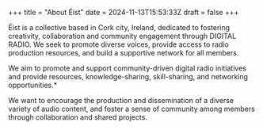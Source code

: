 +++
title = "About Éist"
date = 2024-11-13T15:53:33Z
draft = false
+++

Éist is a collective based in Cork city, Ireland, dedicated to fostering creativity, collaboration and community engagement through DIGITAL RADIO. We seek to promote diverse voices, provide access to radio production resources, and build a supportive network for all members.

We aim to promote and support community-driven digital radio initiatives and provide resources, knowledge-sharing, skill-sharing, and networking opportunities.*

We want to encourage the production and dissemination of a diverse variety of audio content, and foster a sense of community among members through collaboration and shared projects.
